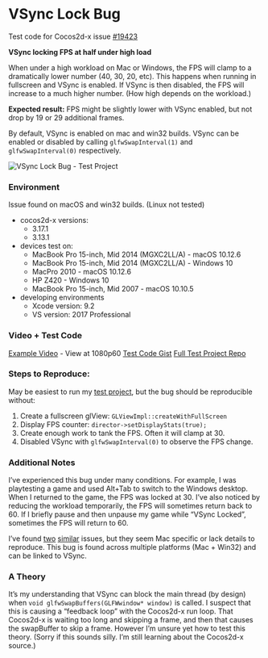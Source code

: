 # VSync Lock Bug

Test code for Cocos2d-x issue [#19423](https://github.com/cocos2d/cocos2d-x/issues/19423)

**VSync locking FPS at half under high load**

When under a high workload on Mac or Windows, the FPS will clamp to a dramatically lower number (40, 30, 20, etc). This happens when running in fullscreen and VSync is enabled. If VSync is then disabled, the FPS will increase to a much higher number. (How high depends on the workload.)

**Expected result:** FPS might be slightly lower with VSync enabled, but not drop by 19 or 29 additional frames.

By default, VSync is enabled on mac and win32 builds. VSync can be enabled or disabled by calling `glfwSwapInterval(1)` and `glfwSwapInterval(0)` respectively.

![VSync Lock Bug - Test Project](https://user-images.githubusercontent.com/775602/53200328-e60ef180-35e6-11e9-813e-3c0e1103b427.png)

### Environment

Issue found on macOS and win32 builds. (Linux not tested)

- cocos2d-x versions: 
   - 3.17.1
   - 3.13.1
- devices test on:
   - MacBook Pro 15-inch, Mid 2014 (MGXC2LL/A) - macOS 10.12.6
   - MacBook Pro 15-inch, Mid 2014 (MGXC2LL/A) - Windows 10
   - MacPro 2010 - macOS 10.12.6
   - HP Z420 - Windows 10
   - MacBook Pro 15-inch, Mid 2007 - macOS 10.10.5
- developing environments
   - Xcode version: 9.2
   - VS version: 2017 Professional

### Video + Test Code

[Example Video][video] - View at 1080p60
[Test Code Gist][gist] 
[Full Test Project Repo][repo]

### Steps to Reproduce:

May be easiest to run my [test project][repo], but the bug should be reproducible without:

1. Create a fullscreen glView: `GLViewImpl::createWithFullScreen`
2. Display FPS counter: `director->setDisplayStats(true);`
3. Create enough work to tank the FPS. Often it will clamp at 30.
4. Disabled VSync with `glfwSwapInterval(0)` to observe the FPS change.

### Additional Notes

I’ve experienced this bug under many conditions. For example, I was playtesting a game and used Alt+Tab to switch to the Windows desktop. When I returned to the game, the FPS was locked at 30. I’ve also noticed by reducing the workload temporarily, the FPS will sometimes return back to 60. If I briefly pause and then unpause my game while “VSync Locked”, sometimes the FPS will return to 60.

I’ve found [two][issue1] [similar][issue2] issues, but they seem Mac specific or lack details to reproduce. This bug is found across multiple platforms (Mac + Win32) and can be linked to VSync.

### A Theory

It’s my understanding that VSync can block the main thread (by design) when `void glfwSwapBuffers(GLFWwindow* window)` is called. I suspect that this is causing a “feedback loop” with the Cocos2d-x run loop. That Cocos2d-x is waiting too long and skipping a frame, and then that causes the swapBuffer to skip a frame. However I’m unsure yet how to test this theory. (Sorry if this sounds silly. I’m still learning about the Cocos2d-x source.)

[video]: https://www.youtube.com/watch?v=sQGegtezMHI 
[gist]: https://gist.github.com/RustyMoyher/84a9250f0179235b513489e8ca0846ff
[repo]: https://github.com/RustyMoyher/VSyncLockBug
[issue1]: https://github.com/cocos2d/cocos2d-x/issues/16561
[issue2]: https://github.com/cocos2d/cocos2d-x/issues/18053
